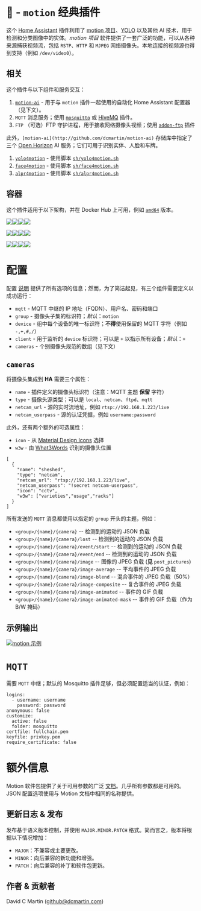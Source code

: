 # 🌟 - `motion` 经典插件

这个 [Home Assistant](http://home-assistant.io) 插件利用了 [motion 项目](https://motion-project.github.io/)、[YOLO](https://pjreddie.com/darknet/yolo/) 以及其他 AI 技术，用于检测和分类图像中的实体。_motion 项目_ 软件提供了一套广泛的功能，可以从各种来源捕获视频流，包括 `RSTP`、`HTTP` 和 `MJPEG` 网络摄像头。本地连接的视频源也得到支持（例如 `/dev/video0`）。

## 相关

这个插件与以下组件和服务交互：

1. [`motion-ai`](http://github.com/dcmartin/motion-ai/tree/master/README.md) - 用于与 `motion` 插件一起使用的自动化 Home Assistant 配置器（见下文）。
1. `MQTT` 消息服务；使用 [`mosquitto`](https://github.com/home-assistant/hassio-addons/tree/master/mosquitto) 或 [HiveMQ](https://github.com/hassio-addons/addon-mqtt) 插件。
1. `FTP` （可选）FTP 守护进程，用于接收网络摄像头视频；使用 [`addon-ftp`](https://github.com/hassio-addons/addon-ftp) 插件

此外，`[motion-ai](http://github.com/dcmartin/motion-ai)` 存储库中指定了三个 [Open Horizon](http://github.com/dcmartin/open-horizon) AI 服务；它们可用于识别实体、人脸和车牌。

1. [`yolo4motion`](https://github.com/dcmartin/open-horizon/blob/master/services/yolo4motion/README.md) - 使用脚本 [`sh/yolo4motion.sh`](http://github.com/dcmartin/motion-ai/tree/master/sh/yolo4motion.sh)
1. [`face4motion`](https://github.com/dcmartin/open-horizon/blob/master/services/face4motion/README.md) - 使用脚本 [`sh/face4motion.sh`](http://github.com/dcmartin/motion-ai/tree/master/sh/face4motion.sh)
1. [`alpr4motion`](https://github.com/dcmartin/open-horizon/blob/master/services/alpr4motion/README.md) - 使用脚本 [`sh/alpr4motion.sh`](http://github.com/dcmartin/motion-ai/tree/master/sh/alpr4motion.sh)

## 容器

这个插件适用于以下架构，并在 Docker Hub 上可用，例如 [`amd64`](https://hub.docker.com/repository/docker/dcmartin/amd64-addon-motion-video0) 版本。

![](https://img.shields.io/badge/amd64-yes-green.svg)[![](https://images.microbadger.com/badges/image/dcmartin/amd64-addon-motion-video0.svg)](https://microbadger.com/images/dcmartin/amd64-addon-motion-video0)[![](https://images.microbadger.com/badges/version/dcmartin/amd64-addon-motion-video0.svg)](https://microbadger.com/images/dcmartin/amd64-addon-motion-video0)[![](https://img.shields.io/docker/pulls/dcmartin/amd64-addon-motion-video0.svg)](https://hub.docker.com/r/dcmartin/amd64-addon-motion-video0)

![](https://img.shields.io/badge/aarch64-yes-green.svg)[![](https://images.microbadger.com/badges/image/dcmartin/aarch64-addon-motion-video0.svg)](https://microbadger.com/images/dcmartin/aarch64-addon-motion-video0)[![](https://images.microbadger.com/badges/version/dcmartin/aarch64-addon-motion-video0.svg)](https://microbadger.com/images/dcmartin/aarch64-addon-motion-video0)[![](https://img.shields.io/docker/pulls/dcmartin/aarch64-addon-motion-video0.svg)](https://hub.docker.com/r/dcmartin/aarch64-addon-motion-video0)

![](https://img.shields.io/badge/armv7-yes-green.svg)[![](https://images.microbadger.com/badges/image/dcmartin/armv7-addon-motion-video0.svg)](https://microbadger.com/images/dcmartin/armv7-addon-motion-video0)[![](https://images.microbadger.com/badges/version/dcmartin/armv7-addon-motion-video0.svg)](https://microbadger.com/images/dcmartin/armv7-addon-motion-video0)[![](https://img.shields.io/docker/pulls/dcmartin/armv7-addon-motion-video0.svg)](https://hub.docker.com/r/dcmartin/armv7-addon-motion-video0)

# 配置

配置 [说明](https://github.com/dcmartin/hassio-addons/blob/master/motion-video0/DOCS.md) 提供了所有选项的信息；然而，为了简洁起见，有三个组件需要定义以成功运行：

+ `mqtt` - MQTT 中继的 IP 地址（FQDN）、用户名、密码和端口
+ `group` - 摄像头子集的标识符；_默认_：`motion`
+ `device` - 组中每个设备的唯一标识符；**不得**使用保留的 MQTT 字符（例如 `-,+,#,/`）
+ `client` - 用于监听的 `device` 标识符；可以是 `+` 以指示所有设备；_默认_：`+`
+ `cameras` - 个别摄像头规范的数组（见下文）

## `cameras`

将摄像头集成到 **HA** 需要三个属性：

+ `name` - 插件定义的摄像头标识符（注意：MQTT 主题 **保留** 字符）
+ `type` - 摄像头源类型；可以是 `local`、`netcam`、`ftpd`、`mqtt`
+ `netcam_url` - 源的实时流地址，例如 `rtsp://192.168.1.223/live`
+ `netcam_userpass` - 源的认证凭据，例如 `username:password`

此外，还有两个额外的可选属性：

+ `icon` - 从 [Material Design Icons](http://materialdesignicons.com/) 选择
+ `w3w` - 由 [What3Words](http://what3words.com) 识别的摄像头位置

```
[
  {
    "name": "sheshed",
    "type": "netcam",
    "netcam_url": "rtsp://192.168.1.223/live",
    "netcam_userpass": "!secret netcam-userpass",
    "icon": "cctv",
    "w3w": ["varieties","usage","racks"]
  }
]
```

所有发送的 `MQTT` 消息都使用以指定的 `group` 开头的主题，例如：

+ `<group>/{name}/{camera}` -- 检测到的运动的 JSON 负载
+ `<group>/{name}/{camera}/lost` -- 检测到的运动的 JSON 负载
+ `<group>/{name}/{camera}/event/start` -- 检测到的运动的 JSON 负载
+ `<group>/{name}/{camera}/event/end` -- 检测到的运动的 JSON 负载
+ `<group>/{name}/{camera}/image` -- 图像的 JPEG 负载 (**见** `post_pictures`)
+ `<group>/{name}/{camera}/image-average` -- 平均事件的 JPEG 负载
+ `<group>/{name}/{camera}/image-blend` -- 混合事件的 JPEG 负载（50%）
+ `<group>/{name}/{camera}/image-composite` -- 复合事件的 JPEG 负载
+ `<group>/{name}/{camera}/image-animated` -- 事件的 GIF 负载
+ `<group>/{name}/{camera}/image-animated-mask` -- 事件的 GIF 负载（作为 B/W 掩码）

## 示例输出

[![motion 示例](https://github.com/dcmartin/addon-motion/blob/master/docs/samples/motion-sample.png?raw=true)](http://github.com/dcmartin/addon-motion/docs/samples/motion-sample.png)

# `MQTT`

需要 `MQTT` 中继；默认的 Mosquitto 插件足够，但必须配置适当的认证，例如：

```
logins:
  - username: username
    password: password
anonymous: false
customize:
  active: false
  folder: mosquitto
certfile: fullchain.pem
keyfile: privkey.pem
require_certificate: false
```

# 额外信息

Motion 软件包提供了关于可用参数的广泛 [文档][motiondoc]。几乎所有参数都是可用的。
JSON 配置选项使用与 Motion 文档中相同的名称提供。

## 更新日志 & 发布

发布基于语义版本控制，并使用 `MAJOR.MINOR.PATCH` 格式。简而言之，版本将根据以下情况增加：

- `MAJOR`：不兼容或主要更改。
- `MINOR`：向后兼容的新功能和增强。
- `PATCH`：向后兼容的补丁和软件包更新。

## 作者 & 贡献者

David C Martin (github@dcmartin.com)

[commits]: https://github.com/dcmartin/hassio-addons/motion/commits/master
[contributors]: https://github.com/dcmartin/hassio-addons/motion/graphs/contributors
[dcmartin]: https://github.com/dcmartin
[issue]: https://github.com/dcmartin/hassio-addons/motion/issues
[keepchangelog]: http://keepachangelog.com/en/1.0.0/
[releases]: https://github.com/dcmartin/hassio-addons/motion/releases
[repository]: https://github.com/dcmartin/hassio-addons
[motionpkg]: https://motion-project.github.io]
[motiondoc]: https://motion-project.github.io/motion_config.html
[watsonvr]: https://www.ibm.com/watson/services/visual-recognition
[digitsgit]: https://github.com/nvidia/digits
[digits]: https://developer.nvidia.com/digits

<img width="1" src="//clustrmaps.com/map_v2.png?cl=ffffff&w=a&t=n&d=WFrWvzsRgpv7HiSkfWewUMTwpnMKbRdrAm2unNYv3gE" />
